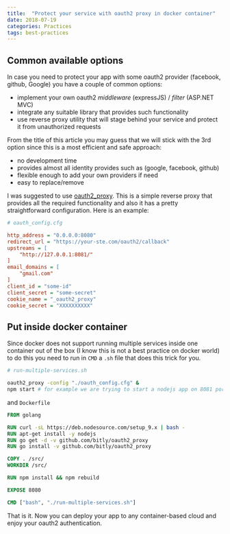 ```yaml
---
title:  "Protect your service with oauth2 proxy in docker container"
date: 2018-07-19
categories: Practices
tags: best-practices
---
```


## Common available options
In case you need to protect your app with some oauth2 provider (facebook, github, Google) you have a couple of common options:
- implement your own oauth2 _middleware_ (expressJS) / _filter_ (ASP.NET MVC)
- integrate any suitable library that provides such functionality
- use reverse proxy utility that will stage behind your service and protect it from unauthorized requests

From the title of this article you may guess that we will stick with the 3rd option since this is a most efficient and safe approach:
- no development time
- provides almost all identity provides such as (google, facebook, github)
- flexible enough to add your own providers if need
- easy to replace/remove

I was suggested to use [oauth2_proxy](https://github.com/bitly/oauth2_proxy). This is a simple reverse proxy that provides all the required functionality and also it has a pretty straightforward configuration. Here is an example:

```cfg
# oauth_config.cfg

http_address = "0.0.0.0:8080"
redirect_url = "https://your-ste.com/oauth2/callback"
upstreams = [
    "http://127.0.0.1:8081/"
]
email_domains = [
    "gmail.com"
]
client_id = "some-id"
client_secret = "some-secret"
cookie_name = "_oauth2_proxy"
cookie_secret = "XXXXXXXXXX"
```

## Put inside docker container

Since docker does not support running multiple services inside one container out of the box (I know this is not a best practice on docker world) to do this you need to run in `CMD` a `.sh` file that does this trick for you.

```bash
# run-multiple-services.sh

oauth2_proxy -config "./oauth_config.cfg" &
npm start # for example we are trying to start a nodejs app on 8081 port
``` 

and `Dockerfile`

```dockerfile
FROM golang

RUN curl -sL https://deb.nodesource.com/setup_9.x | bash -
RUN apt-get install -y nodejs
RUN go get -d -v github.com/bitly/oauth2_proxy
RUN go install -v github.com/bitly/oauth2_proxy

COPY . /src/
WORKDIR /src/

RUN npm install && npm rebuild

EXPOSE 8080

CMD ["bash", "./run-multiple-services.sh"]
```

That is it. Now you can deploy your app to any container-based cloud and enjoy your oauth2 authentication.
